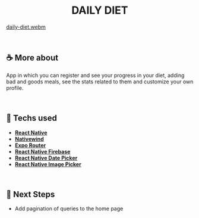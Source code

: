 <h1 align=center> DAILY DIET </h1>


[daily-diet.webm](https://github.com/user-attachments/assets/9f9ed68c-aefa-47c4-8389-8df14f1f9272)


<br>

## ☕ More about 

App in which you can register and see your progress in your diet, adding bad and goods meals, see the stats related to them and customize your own profile. 

<br> 

## 🚀 Techs used 
* **[ React Native ](https://reactnative.dev/)**
* **[ Nativewind ](https://www.nativewind.dev/)**
* **[ Expo Router ](https://docs.expo.dev/router/introduction/)**
* **[ React Native Firebase ](https://rnfirebase.io/)**
* **[ React Native Date Picker ](https://github.com/henninghall/react-native-date-picker)**
* **[ React Native Image Picker ](https://github.com/react-native-image-picker/react-native-image-picker)**

<br> 

## 🎯 Next Steps 
* Add pagination of queries to the home page
